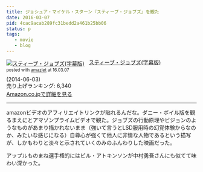 ```yaml
---
title: ジョシュア・マイケル・スターン『スティーブ・ジョブズ』を観た
date: 2016-03-07
pid: 4cac9acab289fc31bedd2a461b25bb06
status: p
tags:
   - movie
   - blog
---
```


<div class="amazlet-box" style="margin-bottom:0px;"><div class="amazlet-image" style="float:left;margin:0px 12px 1px 0px;"><a href="http://www.amazon.co.jp/exec/obidos/ASIN/B00KG0X8S0/dotimpact-22/ref=nosim/" name="amazletlink" target="_blank"><img src="http://ecx.images-amazon.com/images/I/51kpt3RWlnL._SL160_.jpg" alt="スティーブ・ジョブズ(字幕版)" style="border: none;" /></a></div><div class="amazlet-info" style="line-height:120%; margin-bottom: 10px"><div class="amazlet-name" style="margin-bottom:10px;line-height:120%"><a href="http://www.amazon.co.jp/exec/obidos/ASIN/B00KG0X8S0/dotimpact-22/ref=nosim/" name="amazletlink" target="_blank">スティーブ・ジョブズ(字幕版)</a><div class="amazlet-powered-date" style="font-size:80%;margin-top:5px;line-height:120%">posted with <a href="http://www.amazlet.com/" title="amazlet" target="_blank">amazlet</a> at 16.03.07</div></div><div class="amazlet-detail"> (2014-06-03)<br />売り上げランキング: 6,340<br /></div><div class="amazlet-sub-info" style="float: left;"><div class="amazlet-link" style="margin-top: 5px"><a href="http://www.amazon.co.jp/exec/obidos/ASIN/B00KG0X8S0/dotimpact-22/ref=nosim/" name="amazletlink" target="_blank">Amazon.co.jpで詳細を見る</a></div></div></div><div class="amazlet-footer" style="clear: left"></div></div>

---- 

amazonビデオのアフィリエイトリンクが貼れるんだな。ダニー・ボイル版を観るまえにとアマゾンプライムビデオで観た。ジョブズの行動原理やビジョンのようなものがあまり描かれないまま（強いて言うとLSD服用時の幻覚体験からなのか、みたいな感じになる）自尊心が強くて他人に非情な人物であるという描写が、しかもわりと淡々と示されていくのみのふんわりした映画だった。

アップルものまね選手権的にはビル・アトキンソンが中村勇吾さんにも似てて味わい深かった。